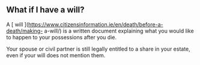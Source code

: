 ##  What if I have a will?

A [ will ](https://www.citizensinformation.ie/en/death/before-a-death/making-
a-will/) is a written document explaining what you would like to happen to
your possessions after you die.

Your spouse or civil partner is still legally entitled to a share in your
estate, even if your will does not mention them.
